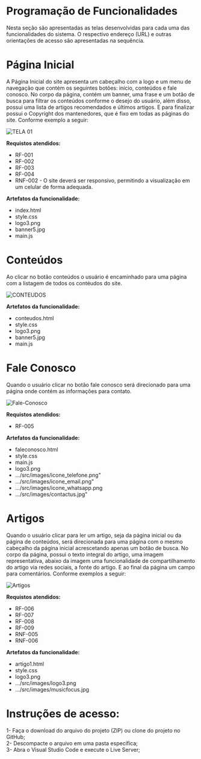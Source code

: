 # Programação de Funcionalidades

Nesta seção são apresentadas as telas desenvolvidas para cada uma das funcionalidades do sistema. O respectivo endereço (URL) e outras orientações de acesso são apresentadas na sequência.

# Página Inicial

 A Página Inicial do site apresenta um cabeçalho com a logo e um menu de navegação que contém os seguintes botões: início, conteúdos e fale conosco. No corpo da página, contém um banner, uma frase e um botão de busca para filtrar os conteúdos conforme o desejo do usuário, além disso, possui uma lista de artigos recomendados e últimos artigos. E para finalizar possui o Copyright dos mantenedores, que é fixo em todas as páginas do site. Conforme exemplo a seguir:

 ![TELA 01](https://github.com/ICEI-PUC-Minas-PMV-ADS/pmv-ads-2021-2-e1-proj-web-t1-concentre-se/blob/develop/docs/img/Index%20-%20Full%20-%20Generic%20Laptop%20-%202021-11-26%20at%208.59.31%20PM.jpg)<br/>

**Requistos atendidos:**
  -  RF-001
  -  RF-002
  -  RF-003
  -  RF-004
  -  RNF-002 - O site deverá ser responsivo, permitindo a visualização em um celular de forma adequada.

**Artefatos da funcionalidade:**
  - index.html
  - style.css
  - logo3.png
  - banner5.jpg
  - main.js

# Conteúdos
 Ao clicar no botão conteúdos o usuário é encaminhado para uma página com a listagem de todos os contéudos do site.

![CONTEUDOS](https://github.com/ICEI-PUC-Minas-PMV-ADS/pmv-ads-2021-2-e1-proj-web-t1-concentre-se/blob/develop/docs/img/Conteudos%20MINI%20PM.jpg)<br/>

**Artefatos da funcionalidade:**
  - conteudos.html
  - style.css
  - logo3.png
  - banner5.jpg
  - main.js

# Fale Conosco
   Quando o usuário clicar no botão fale conosco será direcionado para uma página onde contém as informações para contato.

![Fale-Conosco](https://github.com/ICEI-PUC-Minas-PMV-ADS/pmv-ads-2021-2-e1-proj-web-t1-concentre-se/blob/develop/docs/img/Faleconosco%20PM.jpg)<br/>

**Requistos atendidos:**
  - RF-005

**Artefatos da funcionalidade:**
  - faleconosco.html
  - style.css
  - main.js
  - logo3.png
  - .../src/images/icone_telefone.png"
  - .../src/images/icone_email.png"
  - .../src/images/icone_whatsapp.png
  - .../src/images/contactus.jpg"

# Artigos
  Quando o usuário clicar para ler um artigo, seja da página inicial ou da página de conteúdos, será direcionada para uma página com o mesmo cabeçalho da página inicial acrescetando apenas um botão de busca. No corpo da página, possui o texto integral do artigo, uma imagem representativa, abaixo da imagem uma funcionalidade de compartilhamento do artigo via redes sociais, a fonte do artigo. E ao final da página um campo para comentários. Conforme exemplos a seguir: 

![Artigos](https://github.com/ICEI-PUC-Minas-PMV-ADS/pmv-ads-2021-2-e1-proj-web-t1-concentre-se/blob/develop/docs/img/Artigo-8%202%20PM.jpg)<br/>

 **Requistos atendidos:**
 - RF-006
 - RF-007
 - RF-008
 - RF-009
 - RNF-005
 - RNF-006

 **Artefatos da funcionalidade:**
 - artigo1.html
 - style.css
 - logo3.png
 - .../src/images/logo3.png
 - .../src/images/musicfocus.jpg

 # Instruções de acesso:
 
 1- Faça o download do arquivo do projeto (ZIP) ou clone do projeto no GitHub;<br>2- Descompacte o arquivo em uma pasta específica;<br>3- Abra o Visual Studio Code e execute o Live Server;




 


 
